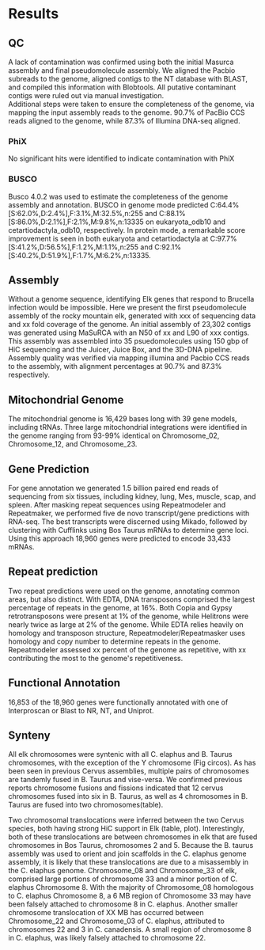 # Results


## QC
A lack of contamination was confirmed using both the initial Masurca assembly and final pseudomolecule assembly.  We aligned the Pacbio subreads to the genome, aligned contigs to the NT database with BLAST, and compiled this information with Blobtools.  All putative contaminant contigs were ruled out via manual investigation.  
Additional steps were taken to ensure the completeness of the genome, via mapping the input assembly reads to the genome.  90.7% of PacBio CCS reads aligned to the genome, while 87.3% of Illumina DNA-seq aligned.
### PhiX
No significant hits were identified to indicate contamination with PhiX

### BUSCO
Busco 4.0.2 was used to estimate the completeness of the genome assembly and annotation. BUSCO in genome mode predicted C:64.4%[S:62.0%,D:2.4%],F:3.1%,M:32.5%,n:255 and C:88.1%[S:86.0%,D:2.1%],F:2.1%,M:9.8%,n:13335 on eukaryota_odb10 and cetartiodactyla_odb10, respectively.  In protein mode, a remarkable score improvement is seen in both eukaryota and cetartiodactyla at C:97.7%[S:41.2%,D:56.5%],F:1.2%,M:1.1%,n:255 and C:92.1%[S:40.2%,D:51.9%],F:1.7%,M:6.2%,n:13335.

## Assembly
Without a genome sequence, identifying Elk genes that respond to Brucella infection would be impossible. Here we present the first pseudomolecule assembly of the rocky mountain elk, generated with xxx of sequencing data and xx fold coverage of the genome. An initial assembly of 23,302 contigs was generated using MaSuRCA with an N50 of xx and L90 of xxx contigs. This assembly was assembled into 35 psuedomolecules using 150 gbp of HiC sequencing and the Juicer, Juice Box, and the 3D-DNA pipeline. Assembly quality was verified via mapping illumina and Pacbio CCS reads to the assembly, with alignment percentages at 90.7% and 87.3% respectively.   


## Mitochondrial Genome

The mitochondrial genome is 16,429 bases long with 39 gene models, including tRNAs.  Three large mitochondrial integrations were identified in the genome ranging from 93-99% identical on Chromosome_02, Chromosome_12, and Chromosome_23.

## Gene Prediction
For gene annotation we generated 1.5 billion paired end reads of sequencing from six tissues, including kidney, lung, Mes, muscle, scap, and spleen. After masking repeat sequences using Repeatmodeler and Repeatmaker, we performed five de novo transcript/gene predictions with RNA-seq. The best transcripts were discerned using Mikado, followed by clustering with Cufflinks using Bos Taurus mRNAs to determine gene loci. Using this approach 18,960 genes were predicted to encode 33,433 mRNAs.

## Repeat prediction
Two repeat predictions were used on the genome, annotating common areas, but also distinct.  With EDTA, DNA transposons comprised the largest percentage of repeats in the genome, at 16%. Both Copia and Gypsy retrotransposons  were present at 1% of the genome, while Helitrons were nearly twice as large at 2% of the genome. While EDTA relies heavily on homology and transposon structure, Repeatmodeler/Repeatmasker uses homology and copy number to determine repeats in the genome.  Repeatmodeler  assessed xx percent of the genome as repetitive, with xx contributing the most to the genome's repetitiveness.

## Functional Annotation
16,853 of the 18,960 genes were functionally annotated with one of Interproscan or Blast to NR, NT, and Uniprot.  
## Synteny
All elk chromosomes were syntenic with all C. elaphus and B. Taurus chromosomes, with the exception of the Y chromosome (Fig circos). As has been seen in previous Cervus assemblies,  multiple pairs of chromosomes are tandemly fused in B. Taurus and vise-versa.  We confirmed previous reports chromosome fusions and fissions indicated that 12 cervus chromosomes fused into six in B. Taurus, as well as 4 chromosomes in B. Taurus are fused into two chromosomes(table).  

Two chromosomal translocations were inferred between the two Cervus species, both having strong HiC support in Elk (table, plot). Interestingly, both of these translocations are between chromosomes in elk that are fused chromosomes in Bos Taurus, chromosomes 2 and 5. Because the B. taurus assembly was used to orient and join scaffolds in the C. elaphus genome assembly, it is likely that these translocations are due to a misassembly in the C. elaphus genome. Chromosome_08 and Chromosome_33 of elk, comprised large portions of chromosome 33 and a minor portion of C. elaphus Chromosome 8. With the majority of Chromosome_08 homologous to C. elaphus Chromosome 8, a 6 MB region of Chromosome 33 may have been falsely attached to chromosome 8 in C. elaphus.  Another smaller chromosome translocation of XX MB has occurred between Chromosome_22 and Chromosome_03  of C. elaphus, attributed to chromosomes 22 and 3 in C. canadensis.  A small region of chromosome 8 in C. elaphus, was likely falsely attached to chromosome 22.   
